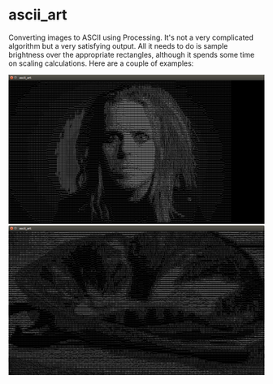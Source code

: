 # ascii\_art
Converting images to ASCII using Processing. It's not a very complicated
algorithm but a very satisfying output. All it needs to do is sample brightness
over the appropriate rectangles, although it spends some time on scaling
calculations. Here are a couple of examples:

![screenshot](https://github.com/elterminad0r/ascii_art/blob/master/screenshots/tim_ascii.png)
![screenshot](https://github.com/elterminad0r/ascii_art/blob/master/screenshots/shimmi_ascii.png)
